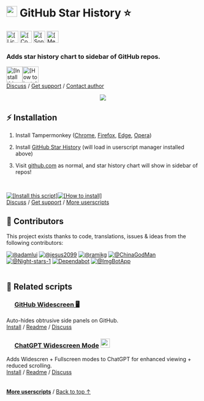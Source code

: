 <a id="top"></a>

# <img width=28 src="https://cdn.jsdelivr.net/gh/adamlui/github-star-history/assets/images/icons/sites/github/icon32.png"> GitHub Star History ⭐

<a href="https://github.com/adamlui/github-star-history/blob/main/LICENSE.md">
    <img height=31 alt = "[License: MIT]" src="https://img.shields.io/badge/License-MIT-orange.svg?logo=internetarchive&logoColor=white&labelColor=464646&style=for-the-badge"></a>
<a href="https://www.codefactor.io/repository/github/adamlui/github-star-history">
    <img height=31 alt = "[CodeFactor grade]" src="https://img.shields.io/codefactor/grade/github/adamlui/github-star-history?label=Code+Quality&logo=codefactor&logoColor=white&labelColor=464646&color=b5fc7b&style=for-the-badge"></a>
<a href="https://sonarcloud.io/component_measures?metric=new_vulnerabilities&id=adamlui_github-star-history">
    <img height=31 alt = "[SonarCloud vulnerabilities]" src="https://img.shields.io/badge/dynamic/json?url=https%3A%2F%2Fsonarcloud.io%2Fapi%2Fmeasures%2Fcomponent%3Fcomponent%3Dadamlui_github-star-history%26metricKeys%3Dvulnerabilities&query=%24.component.measures.0.value&style=for-the-badge&logo=sonarcloud&logoColor=white&labelColor=464646&label=Vulnerabilities&color=gold"></a>
<a href="https://github.com/awesome-scripts/awesome-userscripts/#-github">
    <img height=31 alt = "[Mentioned in Awesome]" src="https://img.shields.io/badge/Mentioned_in-Awesome-fc7bb7?logo=awesomelists&logoColor=white&labelColor=464646&style=for-the-badge"></a>

### Adds star history chart to sidebar of GitHub repos.

<a href="https://raw.githubusercontent.com/adamlui/github-star-history/main/greasemonkey/github-star-history.user.js"><img alt="[Install this script]" height=42 src="https://cdn.jsdelivr.net/gh/adamlui/github-star-history/assets/images/buttons/greasy-fork/install-button.svg"></a><a href="#installation"><img height=42 alt="[How to install]" title="How to install" src="https://cdn.jsdelivr.net/gh/adamlui/github-star-history/assets/images/buttons/greasy-fork/help-button.svg"></a>
<br>
[Discuss](https://github.com/adamlui/github-star-history/discussions) /
[Get support](https://github.com/adamlui/github-star-history/issues) /
[Contact author](https://github.com/adamlui)

<div align="center">

<img src="https://cdn.jsdelivr.net/gh/adamlui/github-star-history/assets/images/screenshots/star-history-in-sidebar.png">

</div>

## ⚡ Installation

1. Install Tampermonkey ([Chrome](https://chrome.google.com/webstore/detail/tampermonkey/dhdgffkkebhmkfjojejmpbldmpobfkfo), [Firefox](https://addons.mozilla.org/firefox/addon/tampermonkey/), [Edge](https://microsoftedge.microsoft.com/addons/detail/tampermonkey/iikmkjmpaadaobahmlepeloendndfphd), [Opera](https://addons.opera.com/extensions/details/tampermonkey-beta/))

2. Install [GitHub Star History](https://raw.githubusercontent.com/adamlui/github-star-history/main/greasemonkey/github-star-history.user.js) (will load in userscript manager installed above)

3. Visit [github.com](https://github.com) as normal, and star history chart will show in sidebar of repos!

<br>

<a href="https://raw.githubusercontent.com/adamlui/github-star-history/main/greasemonkey/github-star-history.user.js"><img alt="[Install this script]" src="https://cdn.jsdelivr.net/gh/adamlui/github-star-history/assets/images/buttons/greasy-fork/install-button.svg"></a><a href="#installation"><img alt="[How to install]" title="How to install" src="https://cdn.jsdelivr.net/gh/adamlui/github-star-history/assets/images/buttons/greasy-fork/help-button.svg"></a>
<br>
[Discuss](https://github.com/adamlui/github-star-history/discussions) /
[Get support](https://github.com/adamlui/github-star-history/issues) /
[More userscripts](https://github.com/adamlui/userscripts)

## 🧠 Contributors

This project exists thanks to code, translations, issues & ideas from the following contributors:

[![](https://images.weserv.nl/?url=https://avatars.githubusercontent.com/u/10906554?h=50&w=50&mask=circle&maxage=7d "@adamlui")](https://github.com/adamlui)
[![](https://images.weserv.nl/?url=https://avatars.githubusercontent.com/u/1401086?first-contrib=2024.4.8-gm.xhr-implementation-vm-failure-report&h=50&w=50&mask=circle&maxage=7d "@jesus2099")](https://github.com/jesus2099)
[![](https://images.weserv.nl/?url=https://avatars.githubusercontent.com/u/72725910?first-contrib=2024.4.27-trailing-slash-bug-fix&h=50&w=50&mask=circle&maxage=7d "@ramikg")](https://github.com/ramikg)
[![](https://images.weserv.nl/?url=https://avatars.githubusercontent.com/u/96548841?first-contrib=2024.8.31-nav-from-repo-to-repo-doesnt-insert-graph-bug-report&h=50&w=50&mask=circle&maxage=7d "@ChinaGodMan")](https://github.com/ChinaGodMan)
[![](https://images.weserv.nl/?url=https://avatars.githubusercontent.com/u/99261160?first-contrib=2024.10.25-new-ui-sidebar-fix&h=50&w=50&mask=circle&maxage=7d "@Night-stars-1")](https://github.com/Night-stars-1)
[![](https://images.weserv.nl/?url=https://avatars.githubusercontent.com/in/29110&h=50&w=50&mask=circle&maxage=7d "Dependabot")](https://github.com/dependabot)
[![](https://images.weserv.nl/?url=https://avatars.githubusercontent.com/u/31427850?h=50&w=50&mask=circle&maxage=7d "@ImgBotApp")](https://github.com/ImgBotApp)
<br><br>

## 📜 Related scripts

### <img width=17 src="https://cdn.jsdelivr.net/gh/adamlui/github-star-history/assets/images/icons/sites/github/icon32.png"> [GitHub Widescreen 🖥️](https://github.com/adamlui/github-widescreen)

Auto-hides obtrusive side panels on GitHub.<br>
[Install](https://github.com/adamlui/github-widescreen#-installation) /
[Readme](https://github.com/adamlui/github-widescreen#readme) /
[Discuss](https://github.com/adamlui/github-widescreen/discussions)

### <img width=17 src="https://assets.chatgptwidescreen.com/images/icons/widescreen-robot-emoji/icon32.png"> [ChatGPT Widescreen Mode](https://chatgptevo.com/widescreen/github) <img src="https://assets.chatgptwidescreen.com/images/badges/product-hunt/product-of-the-week-2-larger-centered-rounded-light.svg?v=02d9942" width="auto" height="24" />

Adds Widescren + Fullscreen modes to ChatGPT for enhanced viewing + reduced scrolling.
<br>[Install](https://github.com/adamlui/chatgpt-widescreen#installation) / 
[Readme](https://github.com/adamlui/chatgpt-widescreen#readme) / 
[Discuss](https://chatgptevo.com/widescreen/discussions)

<img height=6px width="100%" src="https://cdn.jsdelivr.net/gh/adamlui/github-star-history/assets/images/separators/aqua-gradient.png">
  
<a href="https://github.com/adamlui/userscripts">**More userscripts**</a> / 
<a href="#top">Back to top ↑</a>
